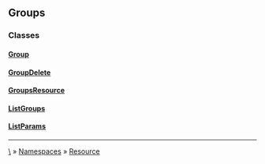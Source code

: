 ## Groups




### Classes
#### [Group](class-Group)
#### [GroupDelete](class-GroupDelete)
#### [GroupsResource](class-GroupsResource)
#### [ListGroups](class-ListGroups)
#### [ListParams](class-ListParams)




***
[\\](Home) » [Namespaces](Namespaces) » [Resource](ns-Resource)
